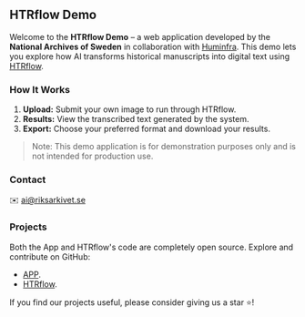 ## HTRflow Demo

Welcome to the **HTRflow Demo** – a web application developed by the **National Archives of Sweden** in collaboration with [Huminfra](https://www.huminfra.se/). This demo lets you explore how AI transforms historical manuscripts into digital text using [HTRflow](https://ai-riksarkivet.github.io/htrflow/latest). 

### How It Works

1. **Upload:** Submit your own image to run through HTRflow.
2. **Results:** View the transcribed text generated by the system.
3. **Export:** Choose your preferred format and download your results.

> Note: This demo application is for demonstration purposes only and is not intended for production use.

### Contact

✉️ [ai@riksarkivet.se](mailto:ai@riksarkivet.se)

### Projects

Both the App and HTRflow's code are completely open source. Explore and contribute on GitHub:

- [APP](https://github.com/AI-Riksarkivet/htrflow_app).
- [HTRflow](https://ai-riksarkivet.github.io/htrflow/latest).

If you find our projects useful, please consider giving us a star ⭐!

